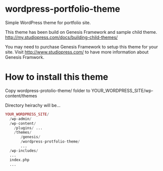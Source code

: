wordpress-portfolio-theme
=========================

Simple WordPress theme for portfolio site.

This theme has been build on Genesis Framework and sample child theme.
http://my.studiopress.com/docs/building-child-themes/

You may need to purchase Genesis Framework to setup this theme for your site.
Visit http://www.studiopress.com/ to have more information about Genesis Framwork.

How to install this theme
=========================
Copy wordpress-protolio-theme/ folder to YOUR_WORDPRESS_SITE/wp-content/themes

Directory heirachy will be...

```php
YOUR_WORDPRESS_SITE/
  /wp-admin/
  /wp-content/
    /plugins/ ...
    /themes/
       /genesis/
       /wordpress-protfolio-theme/
       ...
  /wp-includes/
  ...
  index.php
  ...
```
